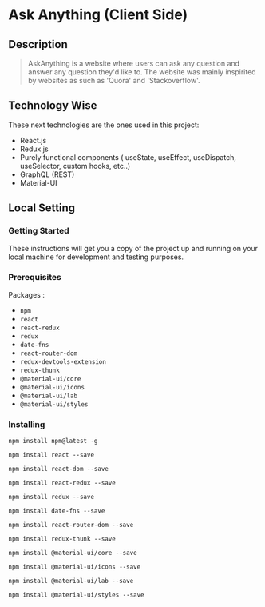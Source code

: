 # Ask Anything (Client Side)
## Description 
> AskAnything is a website where users can ask any question and answer any question they'd like to.
The website was mainly inspirited by websites as such as 'Quora' and 'Stackoverflow'.
## Technology Wise
These next technologies are the ones used in this project:
* React.js
* Redux.js
* Purely functional components ( useState, useEffect, useDispatch, useSelector, custom hooks, etc..)
* GraphQL (REST)
* Material-UI
## Local Setting
### Getting Started
These instructions will get you a copy of the project up and running on your local machine for development and testing purposes.
### Prerequisites
Packages :
* `npm`
* `react`
* `react-redux`
* `redux`
* `date-fns`
* `react-router-dom`
* `redux-devtools-extension`
* `redux-thunk`
* `@material-ui/core`
* `@material-ui/icons`
* `@material-ui/lab`
* `@material-ui/styles`
### Installing
```
npm install npm@latest -g

npm install react --save

npm install react-dom --save

npm install react-redux --save

npm install redux --save

npm install date-fns --save

npm install react-router-dom --save

npm install redux-thunk --save

npm install @material-ui/core --save

npm install @material-ui/icons --save

npm install @material-ui/lab --save

npm install @material-ui/styles --save

```
